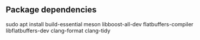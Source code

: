 ## Package dependencies
sudo apt install 
    build-essential 
    meson 
    libboost-all-dev 
    flatbuffers-compiler 
    libflatbuffers-dev
    clang-format 
    clang-tidy